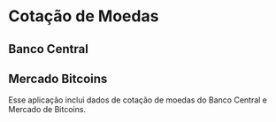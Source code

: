 # Cotação de Moedas
  ## Banco Central
  ## Mercado Bitcoins


Esse aplicação inclui dados de cotação de moedas do Banco Central e Mercado de Bitcoins.


